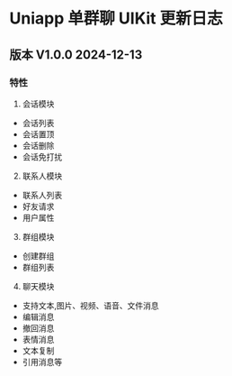 # Uniapp 单群聊 UIKit 更新日志

## 版本 V1.0.0 2024-12-13

### 特性
1. 会话模块
- 会话列表
- 会话置顶
- 会话删除
- 会话免打扰

2. 联系人模块
- 联系人列表
- 好友请求
- 用户属性

3. 群组模块
- 创建群组
- 群组列表

4. 聊天模块
- 支持文本,图片、视频、语音、文件消息
- 编辑消息
- 撤回消息
- 表情消息
- 文本复制
- 引用消息等


